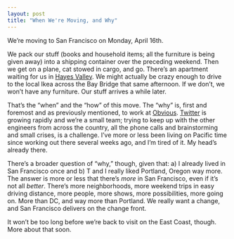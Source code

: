 ```yaml
---
layout: post
title: "When We're Moving, and Why"
---
```





We’re moving to San Francisco on Monday, April 16th.

We pack our stuff (books and household items; all the furniture is being given away) into a shipping container over the preceding weekend. Then we get on a plane, cat stowed in cargo, and go. There’s an apartment waiting for us in [Hayes Valley](http://www.sfgate.com/traveler/guide/sf/neighborhoods/hayesvalley.shtml). We might actually be crazy enough to drive to the local Ikea across the Bay Bridge that same afternoon. If we don’t, we won’t have any furniture. Our stuff arrives a while later.

That’s the “when” and the “how” of this move. The “why” is, first and foremost and as previously mentioned, to work at [Obvious](http://www.obvious.com). [Twitter](http://twitter.com) is growing rapidly and we’re a small team; trying to keep up with the other engineers from across the country, all the phone calls and brainstorming and small crises, is a challenge. I’ve more or less been living on Pacific time since working out there several weeks ago, and I’m tired of it. My head’s already there.

There’s a broader question of “why,” though, given that: a) I already lived in San Francisco once and b) T and I really liked Portland, Oregon way more. The answer is more or less that there’s *more* in San Francisco, even if it’s not all *better*. There’s more neighborhoods, more weekend trips in easy driving distance, more people, more shows, more possibilities, more going on. More than DC, and way more than Portland. We really want a change, and San Francisco delivers on the change front.

It won’t be too long before we’re back to visit on the East Coast, though. More about that soon.
